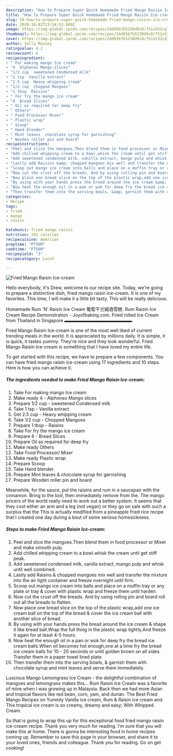 ```yaml
---
description: "How to Prepare Super Quick Homemade Fried Mango Raisin Ice-cream"
title: "How to Prepare Super Quick Homemade Fried Mango Raisin Ice-cream"
slug: 58-how-to-prepare-super-quick-homemade-fried-mango-raisin-ice-cream
date: 2020-10-02T23:54:53.869Z
image: https://img-global.cpcdn.com/recipes/24d95b7b5238d9c8/751x532cq70/fried-mango-raisin-ice-cream-recipe-main-photo.jpg
thumbnail: https://img-global.cpcdn.com/recipes/24d95b7b5238d9c8/751x532cq70/fried-mango-raisin-ice-cream-recipe-main-photo.jpg
cover: https://img-global.cpcdn.com/recipes/24d95b7b5238d9c8/751x532cq70/fried-mango-raisin-ice-cream-recipe-main-photo.jpg
author: Sally Massey
ratingvalue: 4.2
reviewcount: 6
recipeingredient:
- " For making mango Ice cream"
- "4  Alphonso Mango slices"
- "1/2 cup  sweetened Condensed milk"
- "1 tsp  Vanilla extract"
- "2.5 cup  Heavy whipping cream"
- "1/2 cup  Chopped Mangoes"
- "1 tbsp  Raisins"
- " For fry the mango ice cream"
- "8  Bread Slices"
- " Oil as required for deep fry"
- " Others"
- " Food Processor Mixer"
- " Plastic wrap"
- " Scoop"
- " Hand blender"
- " Mint leaves  chocolate syrup for garnishing"
- " Wooden roller pin and board"
recipeinstructions:
- "Peel and slice the mangoes.Then blend them in food processor or Mixer and make smooth pulp."
- "Add chilled whipping cream to a bowl.whisk the cream until get stiff peak."
- "Add sweetened condensed milk, vanilla extract, mango pulp and whisk until well combined."
- "Lastly add Raisins &amp; chopped mangoes mix well and transfer the mixture into the air tight container and freeze overnight until firm."
- "Scoop out mango ice cream into balls and place on a muffin tray or any plate or tray &amp; cover with plastic wrap and freeze them until harden."
- "Now cut the crust off the breads. And by using rolling pin and board roll out all the breads to flatten."
- "Now place one bread slice on the top of the plastic wrap,add one ice cream ball on the top of the bread &amp; cover the ice cream ball with another slice of bread."
- "By using with your hands press the bread around the ice cream &amp; shape it like bread ball.Wrap the full thing in the plastic wrap tightly.And freeze it again for at least 4-5 hours."
- "Now heat the enough oil in a pan or wok for deep fry the bread ice cream balls.When oil becomes hot enough,one at a time fry the bread ice cream balls for 10 - 20 seconds or until golden brown on all sides. Transfer them in a paper towel lined plate."
- "Then transfer them into the serving bowls, &amp; garnish them with chocolate syrup and mint leaves and serve them immediately."
categories:
- Recipe
tags:
- fried
- mango
- raisin

katakunci: fried mango raisin 
nutrition: 243 calories
recipecuisine: American
preptime: "PT36M"
cooktime: "PT56M"
recipeyield: "3"
recipecategory: Lunch

---
```



![Fried Mango Raisin Ice-cream](https://img-global.cpcdn.com/recipes/24d95b7b5238d9c8/751x532cq70/fried-mango-raisin-ice-cream-recipe-main-photo.jpg)

Hello everybody, it's Drew, welcome to our recipe site. Today, we're going to prepare a distinctive dish, fried mango raisin ice-cream. It is one of my favorites. This time, I will make it a little bit tasty. This will be really delicious.

Homemade Rum &#39;N&#39; Raisin Ice Cream 葡萄干兰姆酒雪糕. Rum Raisin Ice Cream Recipe Demonstration - Joyofbaking.com. Fried rolled Ice Cream from Thailand in Singapore ▬▬▬▬▬▬▬▬▬▬▬▬▬▬▬.

Fried Mango Raisin Ice-cream is one of the most well liked of current trending meals in the world. It is appreciated by millions daily. It is simple, it is quick, it tastes yummy. They're nice and they look wonderful. Fried Mango Raisin Ice-cream is something that I have loved my entire life.


To get started with this recipe, we have to prepare a few components. You can have fried mango raisin ice-cream using 17 ingredients and 10 steps. Here is how you can achieve it.

<!--inarticleads1-->

##### The ingredients needed to make Fried Mango Raisin Ice-cream:

1. Take  For making mango Ice cream
1. Make ready 4 - Alphonso Mango slices
1. Prepare 1/2 cup - sweetened Condensed milk
1. Take 1 tsp - Vanilla extract
1. Get 2.5 cup - Heavy whipping cream
1. Take 1/2 cup - Chopped Mangoes
1. Prepare 1 tbsp - Raisins
1. Take  For fry the mango ice cream
1. Prepare 8 - Bread Slices
1. Prepare  Oil as required for deep fry
1. Make ready  Others
1. Take  Food Processor/ Mixer
1. Make ready  Plastic wrap
1. Prepare  Scoop
1. Take  Hand blender
1. Prepare  Mint leaves &amp; chocolate syrup for garnishing
1. Prepare  Wooden roller pin and board


Meanwhile, for the sauce, put the raisins and rum in a saucepan with the cinnamon. Bring to the boil, then immediately remove from the. The mango pricers of the world really need to work out a better system. It seems that they cost either an arm and a leg (not vegan) or they go on sale with such a surplus that the This is actually modified from a pineapple fried rice recipe that I created one day during a bout of some serious homesickness. 

<!--inarticleads2-->

##### Steps to make Fried Mango Raisin Ice-cream:

1. Peel and slice the mangoes.Then blend them in food processor or Mixer and make smooth pulp.
1. Add chilled whipping cream to a bowl.whisk the cream until get stiff peak.
1. Add sweetened condensed milk, vanilla extract, mango pulp and whisk until well combined.
1. Lastly add Raisins &amp; chopped mangoes mix well and transfer the mixture into the air tight container and freeze overnight until firm.
1. Scoop out mango ice cream into balls and place on a muffin tray or any plate or tray &amp; cover with plastic wrap and freeze them until harden.
1. Now cut the crust off the breads. And by using rolling pin and board roll out all the breads to flatten.
1. Now place one bread slice on the top of the plastic wrap,add one ice cream ball on the top of the bread &amp; cover the ice cream ball with another slice of bread.
1. By using with your hands press the bread around the ice cream &amp; shape it like bread ball.Wrap the full thing in the plastic wrap tightly.And freeze it again for at least 4-5 hours.
1. Now heat the enough oil in a pan or wok for deep fry the bread ice cream balls.When oil becomes hot enough,one at a time fry the bread ice cream balls for 10 - 20 seconds or until golden brown on all sides. Transfer them in a paper towel lined plate.
1. Then transfer them into the serving bowls, &amp; garnish them with chocolate syrup and mint leaves and serve them immediately.


Luscious Mango Lemongrass Ice Cream - the delightful combination of mangoes and lemongrass makes this… Rum Raisin Ice Cream was a favorite of mine when I was growing up in Malaysia. Back then we had more Asian and tropical flavors like red bean, corn, yam, and durian. The Best Fried Mango Recipes on Yummly Vanilla ice cream, Rum &amp; Raisin ice cream and. This tropical ice cream is so creamy, dreamy and easy; With Whipped Cream. 

So that is going to wrap this up for this exceptional food fried mango raisin ice-cream recipe. Thank you very much for reading. I'm sure that you will make this at home. There is gonna be interesting food in home recipes coming up. Remember to save this page in your browser, and share it to your loved ones, friends and colleague. Thank you for reading. Go on get cooking!
